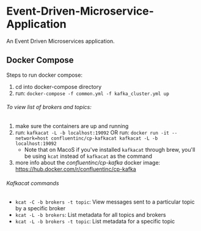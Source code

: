 # Event-Driven-Microservice-Application
An Event Driven Microservices application.

## Docker Compose

Steps to run docker compose:
1. cd into docker-compose directory
2. run: `docker-compose -f common.yml -f kafka_cluster.yml up`

###### To view list of brokers and topics:

1. make sure the containers are up and running
2. run: `kafkacat -L -b localhost:19092` OR run: `docker run -it --network=host confluentinc/cp-kafkacat kafkacat -L -b localhost:19092`
    - Note that on MacoS if you've installed `kafkacat` through brew, you'll be using `kcat` instead of `kafkacat` as the command
3. more info about the *confluentinc/cp-kafka* docker image: https://hub.docker.com/r/confluentinc/cp-kafka


###### Kafkacat commands

- `kcat -C -b brokers -t topic`: View messages sent to a particular topic by a specific broker
- `kcat -L -b brokers`: List metadata for all topics and brokers
- `kcat -L -b brokers -t topic`: List metadata for a specific topic 
